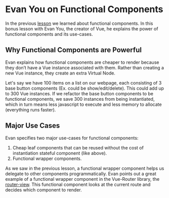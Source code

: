 # Evan You on Functional Components

In the previous [lesson](https://www.vuemastery.com/courses/advanced-components/functional-components) we learned about functional components.  In this bonus lesson with Evan You, the creator of Vue, he explains the power of functional components and its use-cases.

## Why Functional Components are Powerful

Evan explains how functional components are cheaper to render because they don’t have a Vue instance associated with them.  Rather than creating a new Vue instance, they create an extra Virtual Node. 

Let's say we have 100 items on a list on our webpage, each consisting of 3 base button components (Ex. could be show/edit/delete).   This could add up to 300 Vue instances.  If we refactor the base button components to be functional components, we save 300 instances from being instantiated, which in turn means less javascript to execute and less memory to allocate (everything runs faster).

## Major Use Cases

Evan specifies two major use-cases for functional components:


1. Cheap leaf components that can be reused without the cost of instantiation stateful component (like above).
2. Functional wrapper components.

As we saw in the previous lesson, a functional wrapper component helps us delegate to other components programmatically.   Evan points out a great example of a functional wrapper component in the Vue-Router library, the [router-view](https://github.com/vuejs/vue-router/blob/dev/src/components/view.js#L5).  This functional component looks at the current route and decides which component to render.
